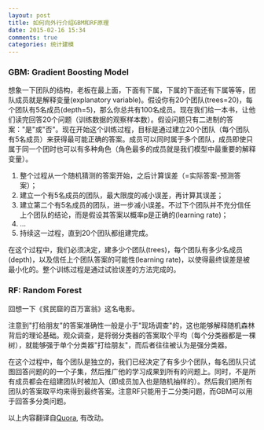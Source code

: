 ```yaml
---
layout: post
title: 如何向外行介绍GBM和RF原理
date: 2015-02-16 15:34
comments: true
categories: 统计建模
---
```

### GBM: Gradient Boosting Model

想象一下团队的结构，老板在最上面，下面有下属，下属的下面还有下属等等，团队成员就是解释变量(explanatory variable)。假设你有20个团队(trees=20)，每个团队有5名成员(depth=5)，那么你总共有100名成员。现在我们给一本书，让他们读完回答20个问题（训练数据的观察样本数）。假设问题只有二进制的答案："是"或"否"。现在开始这个训练过程，目标是通过建立20个团队（每个团队有5名成员）来获得最可能正确的答案。成员可以同时属于多个团队，成员即使只属于同一个团时也可以有多种角色（角色最多的成员就是我们模型中最重要的解释变量）。

1. 整个过程从一个随机猜测的答案开始，之后计算误差（=实际答案-预测答案）；
2. 建立一个有5名成员的团队，最大限度的减小误差，再计算其误差；
3. 建立第二个有5名成员的团队，进一步减小误差。不过下个团队并不充分信任上个团队的结论，而是假设其答案以概率p是正确的(learning rate)；
4. ...
5. 持续这一过程，直到20个团队都组建完成。

在这个过程中，我们必须决定，建多少个团队(trees)，每个团队有多少名成员(depth)，以及信任上个团队答案的可能性(learning rate)，以使得最终误差是被最小化的。整个训练过程是通过试验误差的方法完成的。

### RF: Random Forest

回想一下《贫民窟的百万富翁》这名电影。

注意到"打给朋友"的答案准确性一般是小于"现场调查"的，这也能够解释随机森林背后的理论基础。观众调查，是将弱分类器的答案取个平均（每个分类器都是一棵树），就能够强于单个分类器"打给朋友"，而后者往往被认为是强分类器。

在这个过程中，每个团队是独立的，我们已经决定了有多少个团队，每名团队只试图回答问题的的一个子集，然后推广他的学习成果到所有的问题上。同时，不是所有成员都会在组建团队时被加入（即成员加入也是随机抽样的）。然后我们把所有团队的答案取平均来得到最终答案。注意RF只能用于二分类问题，而GBM可以用于回答多分类问题。

以上内容翻译自<a href="http://www.quora.com/What-is-Gradient-Boosting-Models-and-Random-Forests-using-layman-terms/answer/Vinod-Gattani">Quora</a>, 有改动。
